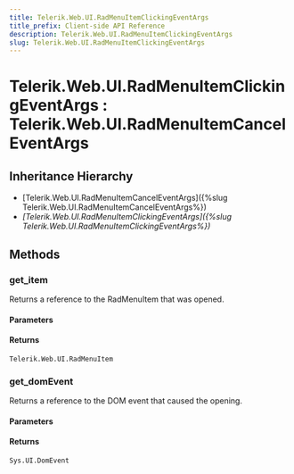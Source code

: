```yaml
---
title: Telerik.Web.UI.RadMenuItemClickingEventArgs
title_prefix: Client-side API Reference
description: Telerik.Web.UI.RadMenuItemClickingEventArgs
slug: Telerik.Web.UI.RadMenuItemClickingEventArgs
---
```


# Telerik.Web.UI.RadMenuItemClickingEventArgs : Telerik.Web.UI.RadMenuItemCancelEventArgs 

## Inheritance Hierarchy

* [Telerik.Web.UI.RadMenuItemCancelEventArgs]({%slug Telerik.Web.UI.RadMenuItemCancelEventArgs%})
* *[Telerik.Web.UI.RadMenuItemClickingEventArgs]({%slug Telerik.Web.UI.RadMenuItemClickingEventArgs%})*


## Methods

###  get_item

Returns a reference to the RadMenuItem that was opened.

#### Parameters

#### Returns

`Telerik.Web.UI.RadMenuItem` 

### get_domEvent

Returns a reference to the DOM event that caused the opening.

#### Parameters

#### Returns

`Sys.UI.DomEvent` 

